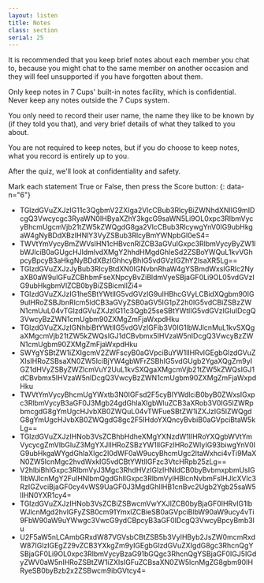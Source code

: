 ```yaml
---
layout: listen
title: Notes
class: section
serial: 25
---
```

It is recommended that you keep brief notes about each member you chat to, because you might chat to the same member on another occasion and they will feel unsupported if you have forgotten about them.

Only keep notes in 7 Cups' built-in notes facility, which is confidential. Never keep any notes outside the 7 Cups system.

You only need to record their user name, the name they like to be known by (if they told you that), and very brief details of what they talked to you about.

You are not required to keep notes, but if you do choose to keep notes, what you record is entirely up to you.

After the quiz, we'll look at confidentiality and safety.

Mark each statement True or False, then press the Score button:
{: data-n="6"}

- TGlzdGVuZXJzIG11c3QgbmV2ZXIga2VlcCBub3RlcyBiZWNhdXNlIG9mIDcgQ3Vwcycgc3RyaWN0IHByaXZhY3kgcG9saWN5Li9OL0xpc3RlbmVycyBhcmUgcmVjb21tZW5kZWQgdG8ga2VlcCBub3RlcywgYnV0IG9ubHkgaW4gNyBDdXBzIHNlY3VyZSBub3RlcyBmYWNpbGl0eS4=
- TWVtYmVycyBmZWVsIHN1cHBvcnRlZCB3aGVuIGxpc3RlbmVycyByZW1lbWJlciB0aGUgcHJldmlvdXMgY2hhdHMgdGhleSd2ZSBoYWQuL1kvVGhpcyBpcyB3aHkgNyBDdXBzIGhhcyBhIG5vdGVzIGZhY2lsaXR5Lg==
- TGlzdGVuZXJzJyBub3RlcyBtdXN0IGNvbnRhaW4gYSBmdWxsIGRlc2NyaXB0aW9uIGFuZCBhbmFseXNpcyBvZiBldmVyeSBjaGF0Li9OL05vdGVzIG9ubHkgbmVlZCB0byBiZSBicmllZi4=
- TGlzdGVuZXJzIG1heSBtYWtlIG5vdGVzIG9uIHBhcGVyLCBidXQgbm90IG9uIHRoZSBJbnRlcm5ldCB3aGVyZSB0aGV5IG1pZ2h0IG5vdCBiZSBzZWN1cmUuL04vTGlzdGVuZXJzIG11c3Qgb25seSBtYWtlIG5vdGVzIGluIDcgQ3VwcyBzZWN1cmUgbm90ZXMgZmFjaWxpdHku
- TGlzdGVuZXJzIGNhbiBtYWtlIG5vdGVzIGFib3V0IG1lbWJlcnMuL1kvSXQgaXMgcmVjb21tZW5kZWQsIGJ1dCBvbmx5IHVzaW5nIDcgQ3VwcyBzZWN1cmUgbm90ZXMgZmFjaWxpdHku
- SWYgYSBtZW1iZXIgcmV2ZWFscyB0aGVpciBuYW1lIHRvIGEgbGlzdGVuZXIsIHRoZSBsaXN0ZW5lciBjYW4gbWFrZSBhIG5vdGUgb2YgaXQgZm9yIGZ1dHVyZSByZWZlcmVuY2UuL1kvSXQgaXMgcmVjb21tZW5kZWQsIGJ1dCBvbmx5IHVzaW5nIDcgQ3VwcyBzZWN1cmUgbm90ZXMgZmFjaWxpdHku
- TWVtYmVycyBhcmUgYWxtb3N0IGFsd2F5cyBlYWdlciB0byB0ZWxsIGxpc3RlbmVycyB3aGF0J3Mgb24gdGhlaXIgbWluZCB3aXRob3V0IG5lZWRpbmcgdG8gYmUgcHJvbXB0ZWQuL04vTWFueSBtZW1iZXJzIG5lZWQgdG8gYmUgcHJvbXB0ZWQgdG8gc2F5IHdoYXQncyBvbiB0aGVpciBtaW5kLg==
- TGlzdGVuZXJzIHNob3VsZCBhbHdheXMgYXNzdW1lIHRoYXQgbWVtYmVycycgZmVlbGluZ3MgYXJlIHRoZSBzYW1lIGFzIHRoZWlyIG93biwgYnV0IG9ubHkgaWYgdGhlaXIgc2l0dWF0aW9ucyBhcmUgc2ltaWxhci4vTi9MaXN0ZW5lcnMgc2hvdWxkIG5vdCBtYWtlIGFzc3VtcHRpb25zLg==
- V2hlbiBhIGxpc3RlbmVyJ3Mgc3RhdHVzIGlzIHNldCB0byBvbmxpbmUsIG1lbWJlcnMgY2FuIHNlbmQgdGhlIGxpc3RlbmVyIHBlcnNvbmFsIHJlcXVlc3RzIGZvciBjaGF0cy4vWS9UaGF0J3MgdGhlIHB1cnBvc2Ugb2Ygb25saW5lIHN0YXR1cy4=
- TGlzdGVuZXJzIHNob3VsZCBiZSBwcmVwYXJlZCB0byBjaGF0IHRvIG1lbWJlcnMgd2hvIGFyZSB0cm91YmxlZCBieSB0aGVpciBlbW90aW9ucy4vTi9FbW90aW9uYWwgc3VwcG9ydCBpcyB3aGF0IDcgQ3VwcyBpcyBmb3Iu
- U2F5aW5nLCAmbGRxdW87VGVsbCBtZSB5b3VyIHByb2JsZW0mcmRxdW87IGlzIGEgZ29vZCB3YXkgZm9yIGEgbGlzdGVuZXIgdG8gc3RhcnQgYSBjaGF0Li9OL0xpc3RlbmVycyBzaG91bGQgc3RhcnQgYSBjaGF0IGJ5IGdyZWV0aW5nIHRoZSBtZW1iZXIsIGFuZCBsaXN0ZW5lcnMgZG8gbm90IHRyeSB0byBzb2x2ZSBwcm9ibGVtcy4=
